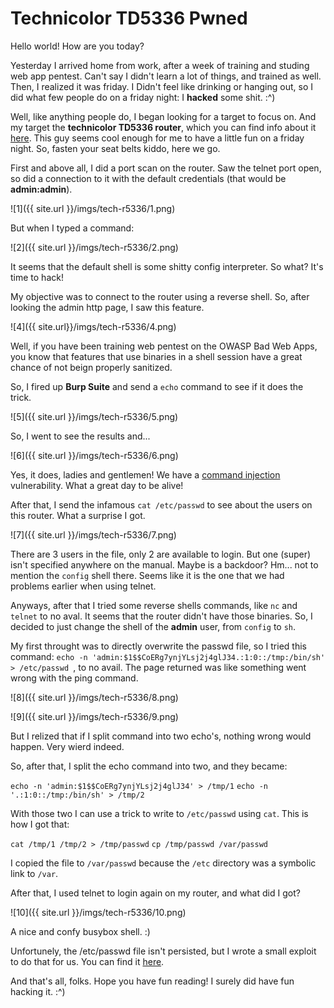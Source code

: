 Technicolor TD5336 Pwned
======

Hello world! How are you today?

Yesterday I arrived home from work, after a week of training and studing web app pentest. Can't say I didn't learn a lot of things, and trained as well. Then, I realized it was friday. I Didn't feel like drinking or hanging out, so I did what few people do on a friday night: I **hacked** some shit. :^)

Well, like anything people do, I began looking for a target to focus on. And my target the **technicolor TD5336 router**, which you can find info about it [here](http://www.technicolor.com/en/solutions-services/connected-home/broadband-devices/telco-gateways/td5336). This guy seems cool enough for me to have a little fun on a friday night. So, fasten your seat belts kiddo, here we go.


First and above all, I did a port scan on the router. Saw the telnet port open, so did a connection to it with the default credentials (that would be **admin:admin**).

![1]({{ site.url }}/imgs/tech-r5336/1.png)

But when I typed a command: 

![2]({{ site.url }}/imgs/tech-r5336/2.png)

It seems that the default shell is some shitty config interpreter. So what? It's time to hack!

My objective was to connect to the router using a reverse shell. So, after looking the admin http page, I saw this feature.

![4]({{ site.url}}/imgs/tech-r5336/4.png)

Well, if you have been training web pentest on the OWASP Bad Web Apps, you know that features that use binaries in a shell session have a great chance of not beign properly sanitized.

So, I fired up __Burp Suite__ and send a ``echo`` command to see if it does the trick. 

![5]({{ site.url }}/imgs/tech-r5336/5.png)

So, I went to see the results and...

![6]({{ site.url }}/imgs/tech-r5336/6.png)

Yes, it does, ladies and gentlemen! We have a [command injection](https://www.owasp.org/index.php/Command_Injection) vulnerability. What a great day to be alive!

After that, I send the infamous ``cat /etc/passwd`` to see about the users on this router. What a surprise I got.

![7]({{ site.url }}/imgs/tech-r5336/7.png)

There are 3 users in the file, only 2 are available to login. But one (super) isn't specified anywhere on the manual. Maybe is a backdoor? Hm... not to mention the ``config`` shell there. Seems like it is the one that we had problems earlier when using telnet.

Anyways, after that I tried some reverse shells commands, like ``nc`` and ``telnet`` to no aval. It seems that the router didn't have those binaries. So, I decided to just change the shell of the __admin__ user, from ``config`` to ``sh``. 

My first throught was to directly overwrite the passwd file, so I tried this command: ``echo -n 'admin:$1$$CoERg7ynjYLsj2j4glJ34.:1:0::/tmp:/bin/sh' > /etc/passwd ``, to no avail. The page returned was like something went wrong with the ping command.

![8]({{ site.url }}/imgs/tech-r5336/8.png)

![9]({{ site.url }}/imgs/tech-r5336/9.png)

But I relized that if I split command into two echo's, nothing wrong would happen. Very wierd indeed.

So, after that, I split the echo command into two, and they became:

``echo -n 'admin:$1$$CoERg7ynjYLsj2j4glJ34' > /tmp/1``
``echo -n '.:1:0::/tmp:/bin/sh' > /tmp/2``

With those two I can use a trick to write to ``/etc/passwd`` using ``cat``. This is how I got that:

``cat /tmp/1 /tmp/2 > /tmp/passwd``
``cp /tmp/passwd /var/passwd``

I copied the file to ``/var/passwd`` because the ``/etc`` directory was a symbolic link to ``/var``. 

After that, I used telnet to login again on my router, and what did I got?

![10]({{ site.url }}/imgs/tech-r5336/10.png)

A nice and confy busybox shell. :)

Unfortunely, the /etc/passwd file isn't persisted, but I wrote a small exploit to do that for us. You can find it [here]().

And that's all, folks. Hope you have fun reading! I surely did have fun hacking it. :^)

